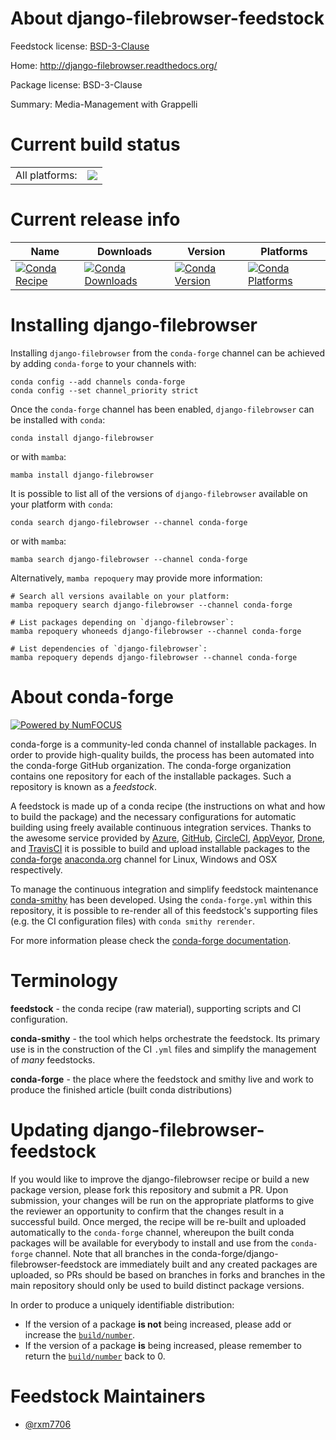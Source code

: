 About django-filebrowser-feedstock
==================================

Feedstock license: [BSD-3-Clause](https://github.com/conda-forge/django-filebrowser-feedstock/blob/main/LICENSE.txt)

Home: http://django-filebrowser.readthedocs.org/

Package license: BSD-3-Clause

Summary: Media-Management with Grappelli

Current build status
====================


<table><tr><td>All platforms:</td>
    <td>
      <a href="https://dev.azure.com/conda-forge/feedstock-builds/_build/latest?definitionId=18000&branchName=main">
        <img src="https://dev.azure.com/conda-forge/feedstock-builds/_apis/build/status/django-filebrowser-feedstock?branchName=main">
      </a>
    </td>
  </tr>
</table>

Current release info
====================

| Name | Downloads | Version | Platforms |
| --- | --- | --- | --- |
| [![Conda Recipe](https://img.shields.io/badge/recipe-django--filebrowser-green.svg)](https://anaconda.org/conda-forge/django-filebrowser) | [![Conda Downloads](https://img.shields.io/conda/dn/conda-forge/django-filebrowser.svg)](https://anaconda.org/conda-forge/django-filebrowser) | [![Conda Version](https://img.shields.io/conda/vn/conda-forge/django-filebrowser.svg)](https://anaconda.org/conda-forge/django-filebrowser) | [![Conda Platforms](https://img.shields.io/conda/pn/conda-forge/django-filebrowser.svg)](https://anaconda.org/conda-forge/django-filebrowser) |

Installing django-filebrowser
=============================

Installing `django-filebrowser` from the `conda-forge` channel can be achieved by adding `conda-forge` to your channels with:

```
conda config --add channels conda-forge
conda config --set channel_priority strict
```

Once the `conda-forge` channel has been enabled, `django-filebrowser` can be installed with `conda`:

```
conda install django-filebrowser
```

or with `mamba`:

```
mamba install django-filebrowser
```

It is possible to list all of the versions of `django-filebrowser` available on your platform with `conda`:

```
conda search django-filebrowser --channel conda-forge
```

or with `mamba`:

```
mamba search django-filebrowser --channel conda-forge
```

Alternatively, `mamba repoquery` may provide more information:

```
# Search all versions available on your platform:
mamba repoquery search django-filebrowser --channel conda-forge

# List packages depending on `django-filebrowser`:
mamba repoquery whoneeds django-filebrowser --channel conda-forge

# List dependencies of `django-filebrowser`:
mamba repoquery depends django-filebrowser --channel conda-forge
```


About conda-forge
=================

[![Powered by
NumFOCUS](https://img.shields.io/badge/powered%20by-NumFOCUS-orange.svg?style=flat&colorA=E1523D&colorB=007D8A)](https://numfocus.org)

conda-forge is a community-led conda channel of installable packages.
In order to provide high-quality builds, the process has been automated into the
conda-forge GitHub organization. The conda-forge organization contains one repository
for each of the installable packages. Such a repository is known as a *feedstock*.

A feedstock is made up of a conda recipe (the instructions on what and how to build
the package) and the necessary configurations for automatic building using freely
available continuous integration services. Thanks to the awesome service provided by
[Azure](https://azure.microsoft.com/en-us/services/devops/), [GitHub](https://github.com/),
[CircleCI](https://circleci.com/), [AppVeyor](https://www.appveyor.com/),
[Drone](https://cloud.drone.io/welcome), and [TravisCI](https://travis-ci.com/)
it is possible to build and upload installable packages to the
[conda-forge](https://anaconda.org/conda-forge) [anaconda.org](https://anaconda.org/)
channel for Linux, Windows and OSX respectively.

To manage the continuous integration and simplify feedstock maintenance
[conda-smithy](https://github.com/conda-forge/conda-smithy) has been developed.
Using the ``conda-forge.yml`` within this repository, it is possible to re-render all of
this feedstock's supporting files (e.g. the CI configuration files) with ``conda smithy rerender``.

For more information please check the [conda-forge documentation](https://conda-forge.org/docs/).

Terminology
===========

**feedstock** - the conda recipe (raw material), supporting scripts and CI configuration.

**conda-smithy** - the tool which helps orchestrate the feedstock.
                   Its primary use is in the construction of the CI ``.yml`` files
                   and simplify the management of *many* feedstocks.

**conda-forge** - the place where the feedstock and smithy live and work to
                  produce the finished article (built conda distributions)


Updating django-filebrowser-feedstock
=====================================

If you would like to improve the django-filebrowser recipe or build a new
package version, please fork this repository and submit a PR. Upon submission,
your changes will be run on the appropriate platforms to give the reviewer an
opportunity to confirm that the changes result in a successful build. Once
merged, the recipe will be re-built and uploaded automatically to the
`conda-forge` channel, whereupon the built conda packages will be available for
everybody to install and use from the `conda-forge` channel.
Note that all branches in the conda-forge/django-filebrowser-feedstock are
immediately built and any created packages are uploaded, so PRs should be based
on branches in forks and branches in the main repository should only be used to
build distinct package versions.

In order to produce a uniquely identifiable distribution:
 * If the version of a package **is not** being increased, please add or increase
   the [``build/number``](https://docs.conda.io/projects/conda-build/en/latest/resources/define-metadata.html#build-number-and-string).
 * If the version of a package **is** being increased, please remember to return
   the [``build/number``](https://docs.conda.io/projects/conda-build/en/latest/resources/define-metadata.html#build-number-and-string)
   back to 0.

Feedstock Maintainers
=====================

* [@rxm7706](https://github.com/rxm7706/)

